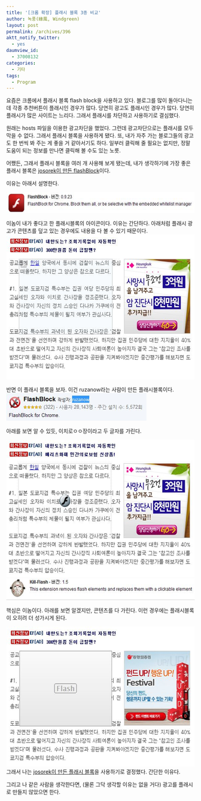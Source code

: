 ```yaml
---
title: '[크롬 확장] 플래시 블록 3종 비교'
author: 녹풍(綠風, Windgreen)
layout: post
permalink: /archives/396
aktt_notify_twitter:
  - yes
daumview_id:
  - 37008132
categories:
  - 기타
tags:
  - Program
---
```

요즘은 크롬에서 플래시 블록 flash block을 사용하고 있다. 블로그를 많이 돌아다니는데 각종 추천버튼이 플래시인 경우가 많다. 당연히 광고도 플래시인 경우가 많다. 당연히 플래시가 많은 사이트는 느리다. 그래서 플래시를 차단하고 사용하기로 결심했다.

원래는 hosts 파일을 이용한 광고차단을 했었다. 그런데 광고차단으로는 플래시를 모두 막을 수 없다. 그래서 플래시 블록을 사용하게 됐다. 또, 내가 자주 가는 블로그들의 광고도 한 번씩 봐 주는 게 좋을 거 같아서기도 하다. 일부러 클릭해 줄 필요는 없지만, 정말 도움이 되는 정보를 만나면 클릭해 볼 수도 있는 노릇.

어쨌든, 그래서 플래시 블록을 여러 개 사용해 보게 됐는데, 내가 생각하기에 가장 좋은 플래시 블록은 <a href="https://chrome.google.com/extensions/detail/gofhjkjmkpinhpoiabjplobcaignabnl" target="_blank">josorek이 만든 flashBlock</a>이다.

이유는 아래서 설명한다.

<img src="/uploads/legacy/old-images/1/cfile22.uf.1748494C4D4BC8A53194BA.jpg" class="aligncenter" width="579" height="56" alt="" />

이놈이 내가 좋다고 한 플래시블록의 아이콘이다. 이유는 간단하다. 아래처럼 플래시 광고가 콘텐츠를 덮고 있는 경우에도 내용을 다 볼 수 있기 때문이다.  
<img src="/uploads/legacy/old-images/1/cfile30.uf.1250C24F4D4BC8A5221F28.jpg" class="aligncenter" width="568" height="388" alt="" />

반면 이 플래시 블록을 보자. 이건 ruzanow라는 사람이 만든 플래시블록이다.  
<img src="/uploads/legacy/old-images/1/cfile7.uf.12075B564D4BC8A6324266.jpg" class="aligncenter" width="375" height="74" alt="" />

아래를 보면 알 수 있듯, 이치로ㅇㅇ장이라고 두 글자를 가린다.

<img src="/uploads/legacy/old-images/1/cfile26.uf.19535C4D4D4BC8A6332522.jpg" class="aligncenter" width="567" height="368" alt="" />

<img src="/uploads/legacy/old-images/1/cfile29.uf.1948FC4B4D4BC8A6278C7D.jpg" class="aligncenter" width="530" height="58" alt="" />

핵심은 이놈이다. 아래를 보면 알겠지만, 콘텐츠를 다 가린다. 이런 경우에는 플래시블록이 오히려 더 성가시게 된다.

<img src="/uploads/legacy/old-images/1/cfile4.uf.1540184A4D4BC8A62FE4D6.jpg" class="aligncenter" width="571" height="375" alt="" />그래서 나는 <a href="https://chrome.google.com/extensions/detail/gofhjkjmkpinhpoiabjplobcaignabnl" target="_blank">josorek이 만든 플래시 블록</a>을 사용하기로 결정했다. 간단한 이유다.

그리고 나 같은 사람을 생각한다면, (물론 그닥 생각할 이유는 없을 거다) 광고를 플래시로 만들지 않았으면 한다.